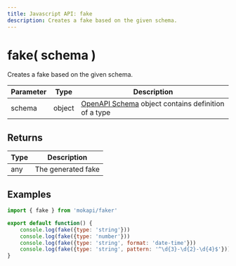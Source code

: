 ```yaml
---
title: Javascript API: fake
description: Creates a fake based on the given schema.
---
```

# fake( schema )

Creates a fake based on the given schema.

| Parameter       | Type   | Description                                                                                                |
|-----------------|--------|------------------------------------------------------------------------------------------------------------|
| schema          | object | [OpenAPI Schema](https://swagger.io/docs/specification/data-models/)  object contains definition of a type |

## Returns

| Type | Description        |
|------|--------------------|
| any  | The generated fake |

## Examples

```javascript
import { fake } from 'mokapi/faker'

export default function() {
    console.log(fake({type: 'string'}))
    console.log(fake({type: 'number'}))
    console.log(fake({type: 'string', format: 'date-time'}))
    console.log(fake({type: 'string', pattern: '^\d{3}-\d{2}-\d{4}$'})) // 123-45-6789
}
```